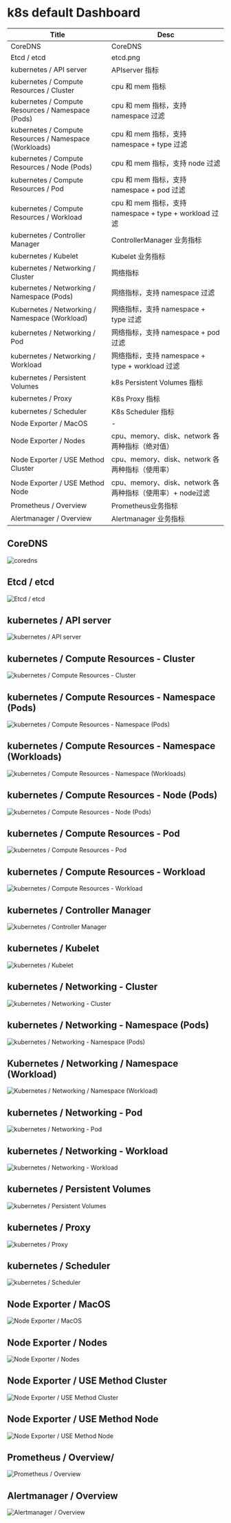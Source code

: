 # k8s default Dashboard

| Title                                                  | Desc                                                      |
| ------------------------------------------------------ | --------------------------------------------------------- |
| CoreDNS                                                | CoreDNS                                                   |
| Etcd / etcd                                            | etcd.png                                                  |
| kubernetes / API server                                | APIserver 指标                                            |
| kubernetes / Compute Resources / Cluster               | cpu 和 mem 指标                                           |
| kubernetes / Compute Resources / Namespace (Pods)      | cpu 和 mem 指标，支持 namespace 过滤                      |
| kubernetes / Compute Resources / Namespace (Workloads) | cpu 和 mem 指标，支持 namespace + type 过滤               |
| kubernetes / Compute Resources / Node (Pods)           | cpu 和 mem 指标，支持 node 过滤                           |
| kubernetes / Compute Resources / Pod                   | cpu 和 mem 指标，支持 namespace + pod 过滤                |
| kubernetes / Compute Resources / Workload              | cpu 和 mem 指标，支持 namespace + type + workload 过滤    |
| kubernetes / Controller Manager                        | ControllerManager 业务指标                                |
| kubernetes / Kubelet                                   | Kubelet 业务指标                                          |
| kubernetes / Networking / Cluster                      | 网络指标                                                  |
| kubernetes / Networking / Namespace (Pods)             | 网络指标，支持 namespace 过滤                             |
| Kubernetes / Networking / Namespace (Workload)         | 网络指标，支持 namespace + type 过滤                      |
| kubernetes / Networking / Pod                          | 网络指标，支持 namespace + pod 过滤                       |
| kubernetes / Networking / Workload                     | 网络指标，支持 namespace + type + workload 过滤           |
| kubernetes / Persistent Volumes                        | k8s Persistent Volumes 指标                               |
| kubernetes / Proxy                                     | K8s Proxy 指标                                            |
| kubernetes / Scheduler                                 | K8s Scheduler 指标                                        |
| Node Exporter / MacOS                                  | -                                                         |
| Node Exporter / Nodes                                  | cpu、memory、disk、network 各两种指标（绝对值）           |
| Node Exporter / USE Method Cluster                     | cpu、memory、disk、network 各两种指标（使用率）           |
| Node Exporter / USE Method Node                        | cpu、memory、disk、network 各两种指标（使用率）+ node过滤 |
| Prometheus / Overview                                  | Prometheus业务指标                                        |
| Alertmanager / Overview                                | Alertmanager 业务指标                                     |



## CoreDNS
![coredns](images/CoreDNS.png)
## Etcd / etcd
![Etcd / etcd](images/etcd.png)
## kubernetes / API server
![kubernetes / API server](images/Kubernetes_APIserver.png)
## kubernetes / Compute Resources - Cluster
![kubernetes / Compute Resources - Cluster](images/Kubernetes_ComputeResources_Cluster.png)
## kubernetes / Compute Resources - Namespace (Pods)
![kubernetes / Compute Resources - Namespace (Pods)](images/Kubernetes_ComputeResources_NamespaceByPods.png)
## kubernetes / Compute Resources - Namespace (Workloads)
![kubernetes / Compute Resources - Namespace (Workloads)](images/Kubernetes_ComputeResources_NamespaceByWorkloads.png)
## kubernetes / Compute Resources - Node (Pods)
![kubernetes / Compute Resources - Node (Pods)](images/Kubernetes_ComputeResources_NodeByPods.png)
## kubernetes / Compute Resources - Pod
![kubernetes / Compute Resources - Pod](images/Kubernetes_ComputeResources_Pod.png)
## kubernetes / Compute Resources - Workload
![kubernetes / Compute Resources - Workload](images/Kubernetes_ComputeResources_Workload.png)
## kubernetes / Controller Manager
![kubernetes / Controller Manager](images/Kubernetes_ControllerManager.png)
## kubernetes / Kubelet
![kubernetes / Kubelet](images/Kubernetes_Kubelet.png)
## kubernetes / Networking - Cluster
![kubernetes / Networking - Cluster](images/Kubernetes_Networking_Cluster.png)
## kubernetes / Networking - Namespace (Pods)
![kubernetes / Networking - Namespace (Pods)](images/Kubernetes_Networking_NamespaceByPods.png)
## Kubernetes / Networking / Namespace (Workload)
![Kubernetes / Networking / Namespace (Workload)](images/Kubernetes_Networking_NamespaceByWorkload.png)
## kubernetes / Networking - Pod
![kubernetes / Networking - Pod](images/Kubernetes_Networking_Pod.png)
## kubernetes / Networking - Workload
![kubernetes / Networking - Workload](images/Kubernetes_Networking_Workload.png)
## kubernetes / Persistent Volumes
![kubernetes / Persistent Volumes](images/Kubernetes_PersistentVolumes.png)
## kubernetes / Proxy
![kubernetes / Proxy](images/Kubernetes_Proxy.png)
## kubernetes / Scheduler
![kubernetes / Scheduler](images/Kubernetes_Scheduler.png)
## Node Exporter / MacOS
![Node Exporter / MacOS](images/NodeExporter_USEMethod_Cluster.png)
## Node Exporter / Nodes
![Node Exporter / Nodes](images/NodeExporter_USEMethod_Node.png)
## Node Exporter / USE Method Cluster
![Node Exporter / USE Method Cluster](images/NodeExporter_Nodes.png)
## Node Exporter / USE Method Node
![Node Exporter / USE Method Node](images/NodeExporter_MacOS.png)
## Prometheus / Overview/
![Prometheus / Overview](images/Prometheus_Overview.png)
## Alertmanager / Overview
![Alertmanager / Overview](images/Alertmanager_Overview.png)